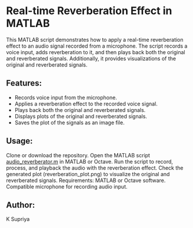 # Real-time Reverberation Effect in MATLAB
This MATLAB script demonstrates how to apply a real-time reverberation effect to an audio signal recorded from a microphone. The script records a voice input, adds reverberation to it, and then plays back both the original and reverberated signals. Additionally, it provides visualizations of the original and reverberated signals.

## Features:
- Records voice input from the microphone.
- Applies a reverberation effect to the recorded voice signal.
- Plays back both the original and reverberated signals.
- Displays plots of the original and reverberated signals.
- Saves the plot of the signals as an image file.
## Usage:
Clone or download the repository.
Open the MATLAB script [audio_reverberator.m](https://github.com/supriyakommini/Audio_Reverberator/blob/main/audio_reverberator.m) in MATLAB or Octave.
Run the script to record, process, and playback the audio with the reverberation effect.
Check the generated plot (reverberation_plot.png) to visualize the original and reverberated signals.
Requirements:
MATLAB or Octave software.
Compatible microphone for recording audio input.
## Author:
K Supriya


